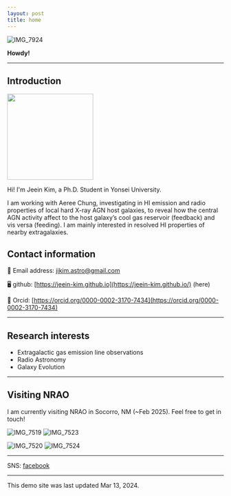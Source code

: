 ```yaml
---
layout: post
title: home
---
```

![IMG_7924](https://github.com/jeein-kim/jeein-kim.github.io/assets/63774418/bfe73e30-70ff-4fb7-b851-79de8f01637d)

**Howdy!** 

---

## Introduction

<!---
![IMG_5512](https://github.com/jeein-kim/jeein-kim.github.io/assets/63774418/c1101f7e-b352-4992-a694-54cdcdae256c/200x200)
-->


<img src='https://github.com/jeein-kim/jeein-kim.github.io/assets/63774418/c1101f7e-b352-4992-a694-54cdcdae256c' width='200'>

Hi! I'm Jeein Kim, a Ph.D. Student in Yonsei University. 

I am working with Aeree Chung, investigating in HI emission and radio properties of local hard X-ray AGN host galaxies, to reveal how the central AGN activity affect to the host galaxy’s cool gas reservoir (feedback) and vis versa (feeding). I am mainly interested in resolved HI properties of nearby extragalaxies. 

## Contact information

📧 Email address: [jikim.astro@gmail.com](jikim.astro@gmail.com)

🖥 github: [https://jeein-kim.github.io](https://jeein-kim.github.io/) (here)

🔗 Orcid: [https://orcid.org/0000-0002-3170-7434](https://orcid.org/0000-0002-3170-7434) 


---


## Research interests

* Extragalactic gas emission line observations
* Radio Astronomy
* Galaxy Evolution


---
## Visiting NRAO

I am currently visiting NRAO in Socorro, NM (~Feb 2025). Feel free to get in touch!

![IMG_7519](https://github.com/jeein-kim/jeein-kim.github.io/assets/63774418/c3e6fc65-a71b-4408-8ad3-71f7c495264a)
![IMG_7523](https://github.com/jeein-kim/jeein-kim.github.io/assets/63774418/72892554-2dd0-499e-875f-86aa766eadc5)

![IMG_7520](https://github.com/jeein-kim/jeein-kim.github.io/assets/63774418/c334c164-1144-4cee-8fed-c6b435b9c642)
![IMG_7524](https://github.com/jeein-kim/jeein-kim.github.io/assets/63774418/885fd733-6552-46d3-957c-82a3a89fbbb9)

---

SNS: [facebook](https://www.facebook.com/profile.php?id=100011146772850&mibextid=LQQJ4d)

---


This demo site was last updated Mar 13, 2024.





